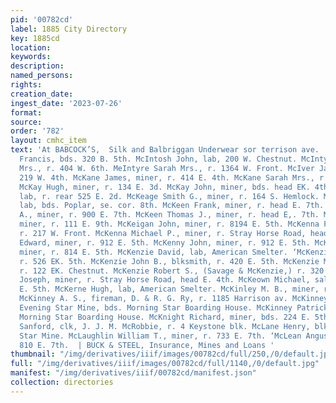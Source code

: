 ```yaml
---
pid: '00782cd'
label: 1885 City Directory
key: 1885cd
location: 
keywords: 
description: 
named_persons: 
rights: 
creation_date: 
ingest_date: '2023-07-26'
format: 
source: 
order: '782'
layout: cmhc_item
text: 'At BABCOCK’S,  Silk and Balbriggan Underwear sor terrison ave.  MclI 171 McL        McIntee
  Francis, bds. 320 B. 5th. McIntosh John, lab, 200 W. Chestnut. McIntyre Mary C.
  Mrs., r. 404 W. 6th. MeIntyre Sarah Mrs., r. 1364 W. Front. McIver James, bds. rear
  219 W. 4th. McKane James, miner, r. 414 E. 4th. McKane Sarah Mrs., r. 414 E. 4th.
  McKay Hugh, miner, r. 134 E. 3d. McKay John, miner, bds. head EK. 4th. McKay William,
  lab, r. rear 525 E. 2d. McKeage Smith G., miner, r. 164 S. Hemlock. McKee W. M.,
  lab, bds. Poplar, se. cor. 8th. McKeen Frank, miner, r. head E. 7th. McKeen Thomas
  A., miner, r. 900 E. 7th. McKeen Thomas J., miner, r. head E,. 7th. McKeever Peter,
  miner, r. 111 E. 9th. McKeigan John, miner, r. 8194 E. 5th. McKenna Frank, miner,
  r. 217 W. Front. McKenna Michael P., miner, r. Stray Horse Road, head E. 4th. McKenny
  Edward, miner, r. 912 E. 5th. McKenny John, miner, r. 912 E. 5th. McKenny Patrick,
  miner, r. 814 E. 5th. McKenzie David, lab, American Smelter. ‘McKenzie John, miner,
  r. 526 EK. 5th. McKenzie John B., blksmith, r. 420 E. 5th. McKenzie Maggie Mrs.,
  r. 122 EK. Chestnut. McKenzie Robert S., (Savage & McKenzie,) r. 320 W. 6th. McKeon
  Joseph, miner, r. Stray Horse Road, head E. 4th. McKeown Michael, saloon, r. 801
  E. 5th. McKerne Hugh, lab, American Smelter. McKinley M. B., miner, r. 522 E. 5th.
  McKinney A. S., fireman, D. & R. G. Ry, r. 1185 Harrison av. McKinney Edward, miner,
  Evening Star Mine, bds. Morning Star Boarding House. McKinney Patrick, miner, bds.
  Morning Star Boarding House. McKnight Richard, miner, bds. 224 E. 5th. McKusick
  Sanford, clk, J. J. M. McRobbie, r. 4 Keystone blk. McLane Henry, blksmith, Morning
  Star Mine. McLaughlin William T., miner, r. 733 E. 7th. ‘McLean Angus, miner, r.
  810 E. 7th.  | BUCK & STEEL, Insurance, Mines and Loans '
thumbnail: "/img/derivatives/iiif/images/00782cd/full/250,/0/default.jpg"
full: "/img/derivatives/iiif/images/00782cd/full/1140,/0/default.jpg"
manifest: "/img/derivatives/iiif/00782cd/manifest.json"
collection: directories
---
```

